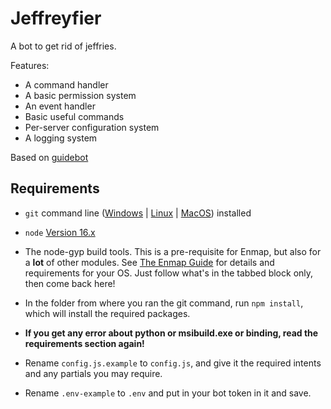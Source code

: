 # Jeffreyfier
A bot to get rid of jeffries.

Features:
- A command handler
- A basic permission system
- An event handler
- Basic useful commands
- Per-server configuration system
- A logging system

Based on [guidebot](https://github.com/AnIdiotsGuide/guidebot/)

## Requirements

- `git` command line ([Windows](https://git-scm.com/download/win) | [Linux](https://git-scm.com/download/linux) | [MacOS](https://git-scm.com/download/mac)) installed
- `node` [Version 16.x](https://nodejs.org)
- The node-gyp build tools. This is a pre-requisite for Enmap, but also for a **lot** of other modules. See [The Enmap Guide](https://enmap.evie.codes/install#pre-requisites) for details and requirements for your OS. Just follow what's in the tabbed block only, then come back here!



- In the folder from where you ran the git command, run `npm install`, which will install the required packages.
- **If you get any error about python or msibuild.exe or binding, read the requirements section again!**
- Rename `config.js.example` to `config.js`, and give it the required intents and any partials you may require.
- Rename `.env-example` to `.env` and put in your bot token in it and save.
